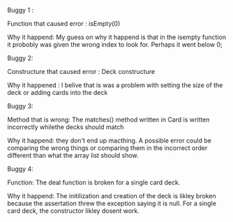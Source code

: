 Buggy 1 : 

Function that caused error : isEmpty(0)

Why it happend: My guess on why it happend is that in the isempty function it probobly was given the wrong index to look for. Perhaps it went below 0;

Buggy 2:

Constructure that caused error : Deck constructure

Why it happened : I belive that is was a problem with setting the size of the deck or adding cards into the deck

Buggy 3:

Method that is wrong: The matches() method written in Card is written incorrectly whilethe decks should match

Why it happend: they don't end up macthing. A possible error could be comparing the wrong things or comparing them in the incorrect order different than what the array list should show.

Buggy 4:

Function: The deal function is broken for a single card deck. 

Why it happend: The initilization and creation of the deck is likley broken because the assertation threw the exception saying it is null. For a single card deck, the constructor likley dosent work.